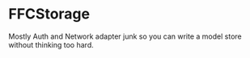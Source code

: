# FFCStorage

Mostly Auth and Network adapter junk so you can write a model store without thinking too hard.
